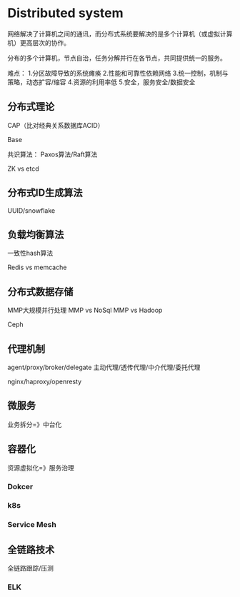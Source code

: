 # Distributed system
网络解决了计算机之间的通讯，而分布式系统要解决的是多个计算机（或虚拟计算机）更高层次的协作。

分布的多个计算机，节点自治，任务分解并行在各节点，共同提供统一的服务。

难点：
1.分区故障导致的系统瘫痪
2.性能和可靠性依赖网络
3.统一控制，机制与策略，动态扩容/缩容
4.资源的利用率低
5.安全，服务安全/数据安全

## 分布式理论
CAP（比对经典关系数据库ACID）

Base

共识算法：
Paxos算法/Raft算法

ZK vs etcd

## 分布式ID生成算法
UUID/snowflake

## 负载均衡算法
一致性hash算法

Redis vs memcache

## 分布式数据存储
MMP大规模并行处理
MMP vs NoSql
MMP vs Hadoop

Ceph

## 代理机制
agent/proxy/broker/delegate
主动代理/透传代理/中介代理/委托代理

nginx/haproxy/openresty

## 微服务
业务拆分=》中台化

## 容器化
资源虚拟化=》服务治理
### Dokcer
### k8s

### Service Mesh

## 全链路技术
全链路跟踪/压测
### ELK

